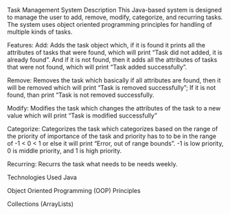 Task Management System
Description This Java-based system is designed to manage the user to add, remove, modify, categorize, and recurring tasks. The system uses object oriented programming principles for handling of multiple kinds of tasks.

Features: 
Add: Adds the task object which, if it is found it prints all the attributes of tasks that were found, which will print “Task did not added, it is already found”. And if it is not found, then it adds all the attributes of tasks that were not found, which will print “Task added successfully”. 

Remove: Removes the task which basically if all attributes are found, then it will be removed which will print “Task is removed successfully”; If it is not found, than print “Task is not removed successfully. 

Modify: Modifies the task which changes the attributes of the task to a new value which will print “Task is modified successfully”

Categorize: Categorizes the task which categorizes based on the range of the priority of importance of the task and priority has to to be in the range of -1 < 0 < 1 or else it will print “Error, out of range bounds”. -1 is low priority, 0 is middle priority, and 1 is high priority.

Recurring: Recurrs the task what needs to be needs weekly.

Technologies Used
Java

Object Oriented Programming (OOP) Principles

Collections (ArrayLists)
